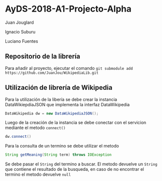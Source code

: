# AyDS-2018-A1-Projecto-Alpha

Juan Jouglard

Ignacio Suburu

Luciano Fuentes


## Repositorio de la librería
Para añadir al proyecto, ejecutar el comando
```git submodule add https://github.com/JuanJou/WikipediaLib.git```

## Utilización de librería de Wikipedia
Para la utilización de la libería se debe crear la instancia DataWikiepdiaJSON que implementa la interfaz DataWikipedia
```java
DataWikipedia dw = new DataWikipediaJSON();
```
Luego de la creación de la instancia se debe conectar con el servicion mediante el metodo ```connect()```
```java
dw.connect()
```

Para la consulta de un termino se debe utilizar el metodo 
```java
String getMeaning(String term) throws IOException
```
Se debe pasar el ```String``` del termino a buscar. El metodo devuelve un ```String``` que contiene el resultado de la busqueda, en caso de no encontrar el termino el metodo devuelve ```null```
